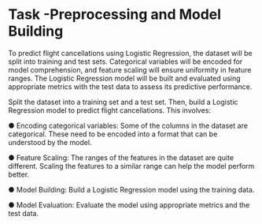 # Task -Preprocessing and Model Building

To predict flight cancellations using Logistic Regression, the dataset will be split into training and test sets. Categorical variables will be encoded for model comprehension, and feature scaling will ensure uniformity in feature ranges. The Logistic Regression model will be built and evaluated using appropriate metrics with the test data to assess its predictive performance.

Split the dataset into a training set and a test set. Then, build a Logistic Regression model to predict flight cancellations. This involves:



● Encoding categorical variables: Some of the columns in the dataset are categorical. These need to be encoded into a format that can be understood by the model.

● Feature Scaling: The ranges of the features in the dataset are quite different. Scaling the features to a similar range can help the model perform better.

● Model Building: Build a Logistic Regression model using the training data.

● Model Evaluation: Evaluate the model using appropriate metrics and the test data.
